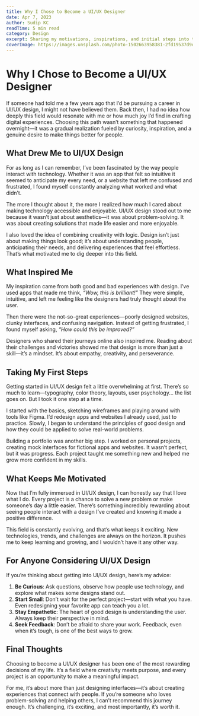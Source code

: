 ```yaml
---
title: Why I Chose to Become a UI/UX Designer  
date: Apr 7, 2023  
author: Sudip KC  
readTime: 5 min read  
category: Design  
excerpt: Sharing my motivations, inspirations, and initial steps into the world of UI/UX design.  
coverImage: https://images.unsplash.com/photo-1502663958381-2fd19537d9d9?q=80&w=2021&auto=format&fit=crop&ixlib=rb-4.0.3&ixid=M3wxMjA3fDB8MHxwaG90by1wYWdlfHx8fGVufDB8fHx8fA%3D%3D
---
```


# Why I Chose to Become a UI/UX Designer  

If someone had told me a few years ago that I’d be pursuing a career in UI/UX design, I might not have believed them. Back then, I had no idea how deeply this field would resonate with me or how much joy I’d find in crafting digital experiences. Choosing this path wasn’t something that happened overnight—it was a gradual realization fueled by curiosity, inspiration, and a genuine desire to make things better for people.  

## What Drew Me to UI/UX Design  

For as long as I can remember, I’ve been fascinated by the way people interact with technology. Whether it was an app that felt so intuitive it seemed to anticipate my every need, or a website that left me confused and frustrated, I found myself constantly analyzing what worked and what didn’t.  

The more I thought about it, the more I realized how much I cared about making technology accessible and enjoyable. UI/UX design stood out to me because it wasn’t just about aesthetics—it was about problem-solving. It was about creating solutions that made life easier and more enjoyable.  

I also loved the idea of combining creativity with logic. Design isn’t just about making things look good; it’s about understanding people, anticipating their needs, and delivering experiences that feel effortless. That’s what motivated me to dig deeper into this field.  

## What Inspired Me  

My inspiration came from both good and bad experiences with design. I’ve used apps that made me think, *“Wow, this is brilliant!”* They were simple, intuitive, and left me feeling like the designers had truly thought about the user.  

Then there were the not-so-great experiences—poorly designed websites, clunky interfaces, and confusing navigation. Instead of getting frustrated, I found myself asking, *“How could this be improved?”*  

Designers who shared their journeys online also inspired me. Reading about their challenges and victories showed me that design is more than just a skill—it’s a mindset. It’s about empathy, creativity, and perseverance.  

## Taking My First Steps  

Getting started in UI/UX design felt a little overwhelming at first. There’s so much to learn—typography, color theory, layouts, user psychology... the list goes on. But I took it one step at a time.  

I started with the basics, sketching wireframes and playing around with tools like Figma. I’d redesign apps and websites I already used, just to practice. Slowly, I began to understand the principles of good design and how they could be applied to solve real-world problems.  

Building a portfolio was another big step. I worked on personal projects, creating mock interfaces for fictional apps and websites. It wasn’t perfect, but it was progress. Each project taught me something new and helped me grow more confident in my skills.  

## What Keeps Me Motivated  

Now that I’m fully immersed in UI/UX design, I can honestly say that I love what I do. Every project is a chance to solve a new problem or make someone’s day a little easier. There’s something incredibly rewarding about seeing people interact with a design I’ve created and knowing it made a positive difference.  

This field is constantly evolving, and that’s what keeps it exciting. New technologies, trends, and challenges are always on the horizon. It pushes me to keep learning and growing, and I wouldn’t have it any other way.  

## For Anyone Considering UI/UX Design  

If you’re thinking about getting into UI/UX design, here’s my advice:  

1. **Be Curious**: Ask questions, observe how people use technology, and explore what makes some designs stand out.  
2. **Start Small**: Don’t wait for the perfect project—start with what you have. Even redesigning your favorite app can teach you a lot.  
3. **Stay Empathetic**: The heart of good design is understanding the user. Always keep their perspective in mind.  
4. **Seek Feedback**: Don’t be afraid to share your work. Feedback, even when it’s tough, is one of the best ways to grow.  

## Final Thoughts  

Choosing to become a UI/UX designer has been one of the most rewarding decisions of my life. It’s a field where creativity meets purpose, and every project is an opportunity to make a meaningful impact.  

For me, it’s about more than just designing interfaces—it’s about creating experiences that connect with people. If you’re someone who loves problem-solving and helping others, I can’t recommend this journey enough. It’s challenging, it’s exciting, and most importantly, it’s worth it.  

